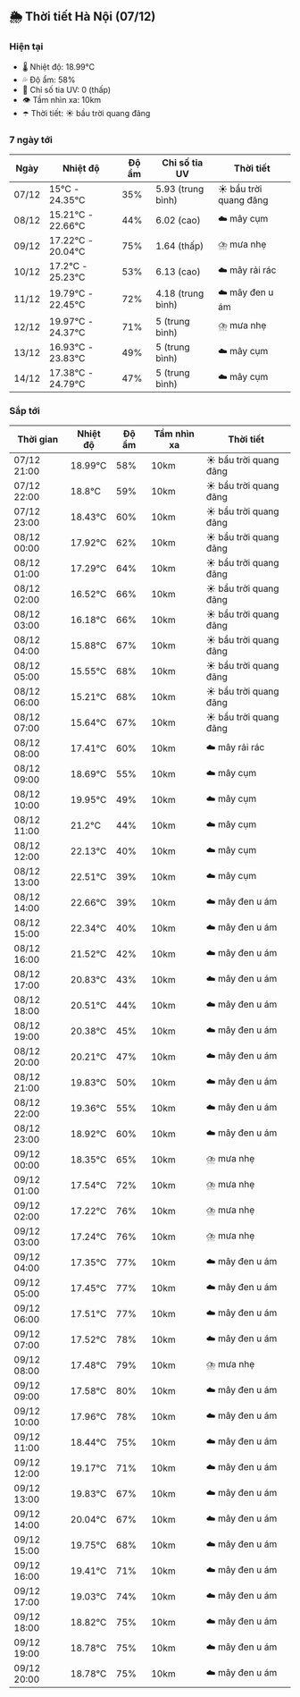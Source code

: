 ## 🌦️ Thời tiết Hà Nội (07/12)

### Hiện tại

- 🌡️ Nhiệt độ: 18.99℃
- 💦 Độ ẩm: 58%
- 🌟 Chỉ số tia UV: 0 (thấp)
- 👁️ Tầm nhìn xa: 10km
- ☂️ Thời tiết: ☀️ bầu trời quang đãng

### 7 ngày tới

| Ngày | Nhiệt độ | Độ ẩm | Chỉ số tia UV | Thời tiết |
| --- | --- | --- | --- | --- |
| 07/12 | 15℃ - 24.35℃ | 35% | 5.93 (trung bình) | ☀️ bầu trời quang đãng |
| 08/12 | 15.21℃ - 22.66℃ | 44% | 6.02 (cao) | ☁️ mây cụm |
| 09/12 | 17.22℃ - 20.04℃ | 75% | 1.64 (thấp) | ⛈️ mưa nhẹ |
| 10/12 | 17.2℃ - 25.23℃ | 53% | 6.13 (cao) | ☁️ mây rải rác |
| 11/12 | 19.79℃ - 22.45℃ | 72% | 4.18 (trung bình) | ☁️ mây đen u ám |
| 12/12 | 19.97℃ - 24.37℃ | 71% | 5 (trung bình) | ⛈️ mưa nhẹ |
| 13/12 | 16.93℃ - 23.83℃ | 49% | 5 (trung bình) | ☁️ mây cụm |
| 14/12 | 17.38℃ - 24.79℃ | 47% | 5 (trung bình) | ☁️ mây cụm |

### Sắp tới

| Thời gian | Nhiệt độ | Độ ẩm | Tầm nhìn xa | Thời tiết |
| --- | --- | --- | --- | --- |
| 07/12 21:00 | 18.99℃ | 58% | 10km | ☀️ bầu trời quang đãng |
| 07/12 22:00 | 18.8℃ | 59% | 10km | ☀️ bầu trời quang đãng |
| 07/12 23:00 | 18.43℃ | 60% | 10km | ☀️ bầu trời quang đãng |
| 08/12 00:00 | 17.92℃ | 62% | 10km | ☀️ bầu trời quang đãng |
| 08/12 01:00 | 17.29℃ | 64% | 10km | ☀️ bầu trời quang đãng |
| 08/12 02:00 | 16.52℃ | 66% | 10km | ☀️ bầu trời quang đãng |
| 08/12 03:00 | 16.18℃ | 66% | 10km | ☀️ bầu trời quang đãng |
| 08/12 04:00 | 15.88℃ | 67% | 10km | ☀️ bầu trời quang đãng |
| 08/12 05:00 | 15.55℃ | 68% | 10km | ☀️ bầu trời quang đãng |
| 08/12 06:00 | 15.21℃ | 68% | 10km | ☀️ bầu trời quang đãng |
| 08/12 07:00 | 15.64℃ | 67% | 10km | ☀️ bầu trời quang đãng |
| 08/12 08:00 | 17.41℃ | 60% | 10km | ☁️ mây rải rác |
| 08/12 09:00 | 18.69℃ | 55% | 10km | ☁️ mây cụm |
| 08/12 10:00 | 19.95℃ | 49% | 10km | ☁️ mây cụm |
| 08/12 11:00 | 21.2℃ | 44% | 10km | ☁️ mây cụm |
| 08/12 12:00 | 22.13℃ | 40% | 10km | ☁️ mây cụm |
| 08/12 13:00 | 22.51℃ | 39% | 10km | ☁️ mây cụm |
| 08/12 14:00 | 22.66℃ | 39% | 10km | ☁️ mây đen u ám |
| 08/12 15:00 | 22.34℃ | 40% | 10km | ☁️ mây đen u ám |
| 08/12 16:00 | 21.52℃ | 42% | 10km | ☁️ mây đen u ám |
| 08/12 17:00 | 20.83℃ | 43% | 10km | ☁️ mây đen u ám |
| 08/12 18:00 | 20.51℃ | 44% | 10km | ☁️ mây đen u ám |
| 08/12 19:00 | 20.38℃ | 45% | 10km | ☁️ mây đen u ám |
| 08/12 20:00 | 20.21℃ | 47% | 10km | ☁️ mây đen u ám |
| 08/12 21:00 | 19.83℃ | 50% | 10km | ☁️ mây đen u ám |
| 08/12 22:00 | 19.36℃ | 55% | 10km | ☁️ mây đen u ám |
| 08/12 23:00 | 18.92℃ | 60% | 10km | ☁️ mây đen u ám |
| 09/12 00:00 | 18.35℃ | 65% | 10km | ⛈️ mưa nhẹ |
| 09/12 01:00 | 17.54℃ | 72% | 10km | ⛈️ mưa nhẹ |
| 09/12 02:00 | 17.22℃ | 76% | 10km | ⛈️ mưa nhẹ |
| 09/12 03:00 | 17.24℃ | 76% | 10km | ⛈️ mưa nhẹ |
| 09/12 04:00 | 17.35℃ | 77% | 10km | ☁️ mây đen u ám |
| 09/12 05:00 | 17.45℃ | 77% | 10km | ☁️ mây đen u ám |
| 09/12 06:00 | 17.51℃ | 77% | 10km | ☁️ mây đen u ám |
| 09/12 07:00 | 17.52℃ | 78% | 10km | ☁️ mây đen u ám |
| 09/12 08:00 | 17.48℃ | 79% | 10km | ⛈️ mưa nhẹ |
| 09/12 09:00 | 17.58℃ | 80% | 10km | ☁️ mây đen u ám |
| 09/12 10:00 | 17.96℃ | 78% | 10km | ☁️ mây đen u ám |
| 09/12 11:00 | 18.44℃ | 75% | 10km | ☁️ mây đen u ám |
| 09/12 12:00 | 19.17℃ | 71% | 10km | ☁️ mây đen u ám |
| 09/12 13:00 | 19.83℃ | 67% | 10km | ☁️ mây đen u ám |
| 09/12 14:00 | 20.04℃ | 67% | 10km | ☁️ mây đen u ám |
| 09/12 15:00 | 19.75℃ | 68% | 10km | ☁️ mây đen u ám |
| 09/12 16:00 | 19.41℃ | 71% | 10km | ☁️ mây đen u ám |
| 09/12 17:00 | 19.03℃ | 74% | 10km | ☁️ mây đen u ám |
| 09/12 18:00 | 18.82℃ | 75% | 10km | ☁️ mây đen u ám |
| 09/12 19:00 | 18.78℃ | 75% | 10km | ☁️ mây đen u ám |
| 09/12 20:00 | 18.78℃ | 75% | 10km | ☁️ mây đen u ám |
